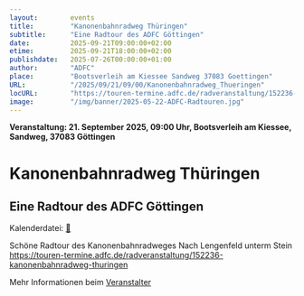 ```yaml
---
layout:        events
title:         "Kanonenbahnradweg Thüringen"
subtitle:      "Eine Radtour des ADFC Göttingen"
date:          2025-09-21T09:00:00+02:00
etime:         2025-09-21T18:00:00+02:00
publishdate:   2025-07-26T00:00:00+01:00
author:        "ADFC"
place:         "Bootsverleih am Kiessee Sandweg 37083 Goettingen"
URL:           "/2025/09/21/09/00/Kanonenbahnradweg_Thueringen"
locURL:        "https://touren-termine.adfc.de/radveranstaltung/152236-kanonenbahnradweg-thuringen"
image:         "/img/banner/2025-05-22-ADFC-Radtouren.jpg"
---
```


**Veranstaltung: 21. September 2025, 09:00 Uhr, Bootsverleih am Kiessee, Sandweg, 37083 Göttingen**

Kanonenbahnradweg Thüringen
===========

Eine Radtour des ADFC Göttingen
-----------


Kalenderdatei: [📆](/ics/2025-09-21_09-00_kanonenbahnradweg_thueringen.ics)

Schöne Radtour des Kanonenbahnradweges
Nach Lengenfeld unterm Stein
https://touren-termine.adfc.de/radveranstaltung/152236-kanonenbahnradweg-thuringen

Mehr Informationen beim [Veranstalter](https://touren-termine.adfc.de/radveranstaltung/152236-kanonenbahnradweg-thuringen)
